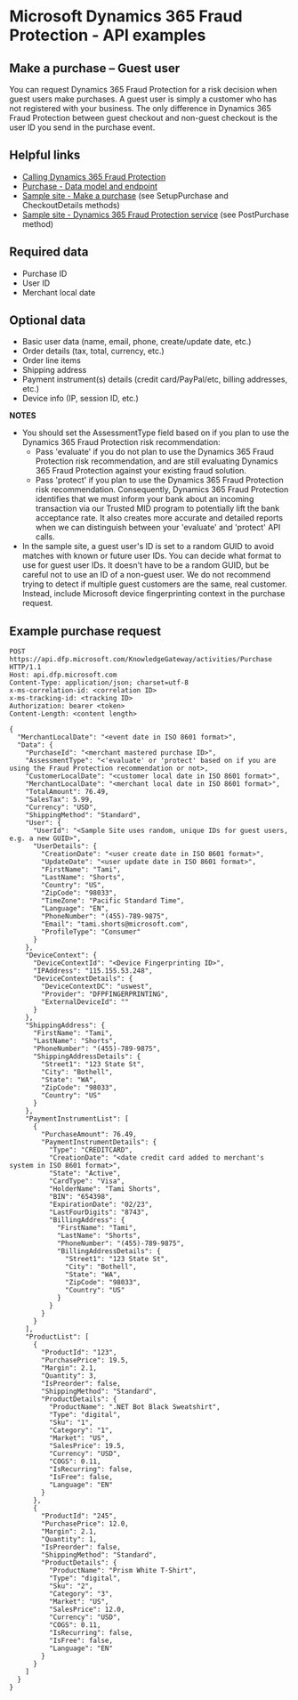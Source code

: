 # Microsoft Dynamics 365 Fraud Protection - API examples
## Make a purchase – Guest user

You can request Dynamics 365 Fraud Protection for a risk decision when guest users make purchases. A guest user is simply a customer who has not registered with your business. The only difference in Dynamics 365 Fraud Protection between guest checkout and non-guest checkout is the user ID you send in the purchase event.

## Helpful links
- [Calling Dynamics 365 Fraud Protection](./Authenticate&#32;and&#32;call&#32;Fraud&#32;Protection.md)
- [Purchase - Data model and endpoint](https://apidocs.microsoft.com/services/dynamics365fraudprotection#/KnowledgeGatewayEvent/KnowledgeGatewayEventActivitiesPurchasePost)
- [Sample site - Make a purchase](../src/Web/Controllers/BasketController.cs) (see SetupPurchase and CheckoutDetails methods)
- [Sample site - Dynamics 365 Fraud Protection service](../src/Infrastructure/Services/FraudProtectionService.cs) (see PostPurchase method)

## Required data
- Purchase ID
- User ID
- Merchant local date

## Optional data
- Basic user data (name, email, phone, create/update date, etc.)
- Order details (tax, total, currency, etc.)
- Order line items
- Shipping address
- Payment instrument(s) details (credit card/PayPal/etc, billing addresses, etc.)
- Device info (IP, session ID, etc.)

**NOTES**
- You should set the AssessmentType field based on if you plan to use the Dynamics 365 Fraud Protection risk recommendation:
  - Pass 'evaluate' if you do not plan to use the Dynamics 365 Fraud Protection risk recommendation, and are still evaluating Dynamics 365 Fraud Protection against your existing fraud solution.
  - Pass 'protect' if you plan to use the Dynamics 365 Fraud Protection risk recommendation. Consequently, Dynamics 365 Fraud Protection identifies that we must inform your bank about an incoming transaction via our Trusted MID program to potentially lift the bank acceptance rate. It also creates more accurate and detailed reports when we can distinguish between your 'evaluate' and 'protect' API calls.
- In the sample site, a guest user's ID is set to a random GUID to avoid matches with known or future user IDs. You can decide what format to use for guest user IDs. It doesn't have to be a random GUID, but be careful not to use an ID of a non-guest user. We do not recommend trying to detect if multiple guest customers are the same, real customer. Instead, include Microsoft device fingerprinting context in the purchase request.

## Example purchase request
```http
POST https://api.dfp.microsoft.com/KnowledgeGateway/activities/Purchase HTTP/1.1
Host: api.dfp.microsoft.com
Content-Type: application/json; charset=utf-8
x-ms-correlation-id: <correlation ID>
x-ms-tracking-id: <tracking ID>
Authorization: bearer <token>
Content-Length: <content length>

{
  "MerchantLocalDate": "<event date in ISO 8601 format>",
  "Data": {
    "PurchaseId": "<merchant mastered purchase ID>",
    "AssessmentType": "<'evaluate' or 'protect' based on if you are using the Fraud Protection recommendation or not>,
    "CustomerLocalDate": "<customer local date in ISO 8601 format>",
    "MerchantLocalDate": "<merchant local date in ISO 8601 format>",
    "TotalAmount": 76.49,
    "SalesTax": 5.99,
    "Currency": "USD",
    "ShippingMethod": "Standard",
    "User": {
      "UserId": "<Sample Site uses random, unique IDs for guest users, e.g. a new GUID>",
      "UserDetails": {
        "CreationDate": "<user create date in ISO 8601 format>",
        "UpdateDate": "<user update date in ISO 8601 format>",
        "FirstName": "Tami",
        "LastName": "Shorts",
        "Country": "US",
        "ZipCode": "98033",
        "TimeZone": "Pacific Standard Time",
        "Language": "EN",
        "PhoneNumber": "(455)-789-9875",
        "Email": "tami.shorts@microsoft.com",
        "ProfileType": "Consumer"
      }
    },
    "DeviceContext": {
      "DeviceContextId": "<Device Fingerprinting ID>",
      "IPAddress": "115.155.53.248",
      "DeviceContextDetails": {
        "DeviceContextDC": "uswest",
        "Provider": "DFPFINGERPRINTING",
        "ExternalDeviceId": ""
      }
    },
    "ShippingAddress": {
      "FirstName": "Tami",
      "LastName": "Shorts",
      "PhoneNumber": "(455)-789-9875",
      "ShippingAddressDetails": {
        "Street1": "123 State St",
        "City": "Bothell",
        "State": "WA",
        "ZipCode": "98033",
        "Country": "US"
      }
    },
    "PaymentInstrumentList": [
      {
        "PurchaseAmount": 76.49,
        "PaymentInstrumentDetails": {
          "Type": "CREDITCARD",
          "CreationDate": "<date credit card added to merchant's system in ISO 8601 format>",
          "State": "Active",
          "CardType": "Visa",
          "HolderName": "Tami Shorts",
          "BIN": "654398",
          "ExpirationDate": "02/23",
          "LastFourDigits": "8743",
          "BillingAddress": {
            "FirstName": "Tami",
            "LastName": "Shorts",
            "PhoneNumber": "(455)-789-9875",
            "BillingAddressDetails": {
              "Street1": "123 State St",
              "City": "Bothell",
              "State": "WA",
              "ZipCode": "98033",
              "Country": "US"
            }
          }
        }
      }
    ],
    "ProductList": [
      {
        "ProductId": "123",
        "PurchasePrice": 19.5,
        "Margin": 2.1,
        "Quantity": 3,
        "IsPreorder": false,
        "ShippingMethod": "Standard",
        "ProductDetails": {
          "ProductName": ".NET Bot Black Sweatshirt",
          "Type": "digital",
          "Sku": "1",
          "Category": "1",
          "Market": "US",
          "SalesPrice": 19.5,
          "Currency": "USD",
          "COGS": 0.11,
          "IsRecurring": false,
          "IsFree": false,
          "Language": "EN"
        }
      },
      {
        "ProductId": "245",
        "PurchasePrice": 12.0,
        "Margin": 2.1,
        "Quantity": 1,
        "IsPreorder": false,
        "ShippingMethod": "Standard",
        "ProductDetails": {
          "ProductName": "Prism White T-Shirt",
          "Type": "digital",
          "Sku": "2",
          "Category": "3",
          "Market": "US",
          "SalesPrice": 12.0,
          "Currency": "USD",
          "COGS": 0.11,
          "IsRecurring": false,
          "IsFree": false,
          "Language": "EN"
        }
      }
    ]
  }
}
```
